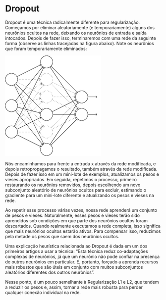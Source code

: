 # Dropout

Dropout é uma técnica radicalmente diferente para regularização. Começamos por eliminar aleatoriamente (e temporariamente) alguns dos neurônios ocultos na rede, deixando os neurônios de entrada e saída intocados. Depois de fazer isso, terminaremos com uma rede da seguinte forma (observe as linhas tracejadas na figura abaixo). Note os neurônios que foram temporariamente eliminados:

![dropout](./dropout.png)

Nós encaminhamos para frente a entrada x através da rede modificada, e depois retropropagamos o resultado, também através da rede modificada. Depois de fazer isso em um mini-lote de exemplos, atualizamos os pesos e vieses apropriados. Em seguida, repetimos o processo, primeiro restaurando os neurônios removidos, depois escolhendo um novo subconjunto aleatório de neurônios ocultos para excluir, estimando o gradiente para um mini-lote diferente e atualizando os pesos e vieses na rede.

Ao repetir esse processo várias vezes, nossa rede aprenderá um conjunto de pesos e vieses. Naturalmente, esses pesos e vieses terão sido aprendidos sob condições em que parte dos neurônios ocultos foram descartados. Quando realmente executamos a rede completa, isso significa que mais neurônios ocultos estarão ativos. Para compensar isso, reduzimos pela metade os pesos que saem dos neurônios ocultos.

Uma explicação heurística relacionada ao Dropout é dada em um dos primeiros artigos a usar a técnica: “Esta técnica reduz co-adaptações complexas de neurônios, já que um neurônio não pode confiar na presença de outros neurônios em particular. É, portanto, forçado a aprenda recursos mais robustos que são úteis em conjunto com muitos subconjuntos aleatórios diferentes dos outros neurônios”. 

Nesse ponto, é um pouco semelhante à Regularização L1 e L2, que tendem a reduzir os pesos e, assim, tornar a rede mais robusta para perder qualquer conexão individual na rede.
